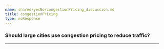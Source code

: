 ```yaml
---
name: shared/yesNo/congestionPricing_discussion.md
title: congestionPricing
type: noResponse
---
```


### Should large cities use congestion pricing to reduce traffic?

---

